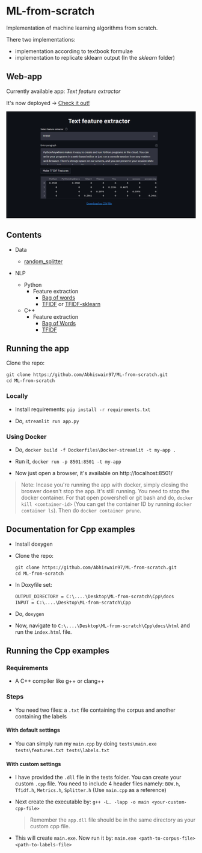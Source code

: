 # ML-from-scratch

Implementation of machine learning algorithms from scratch.

There two implementations:
- implementation according to textbook formulae
- implementation to replicate sklearn output (In the *sklearn* folder)

## Web-app

Currently available app: *Text feature extractor* 

It's now deployed -> [Check it out!](https://textfeaturextractor.herokuapp.com/)

<p align="center">
  <img src="txt_ext.gif">
</p>

## Contents

- Data
  - [random_splitter](https://github.com/Abhiswain97/ML-from-scratch/blob/master/Cpp/Data/src/Splitter.cpp) 
  
- NLP
  - Python
    - Feature extraction 
      - [Bag of words](https://github.com/Abhiswain97/ML-from-scratch/blob/master/NLP/feature_extraction/BOW.py) 
      - [TFIDF](https://github.com/Abhiswain97/ML-from-scratch/blob/master/NLP/feature_extraction/Tfidf.py) or [TFIDF-sklearn](https://github.com/Abhiswain97/ML-from-scratch/blob/master/sklearn/NLP/feature_extraction/Tfidf.py)
  - C++
    - Feature extraction
      - [Bag of Words](https://github.com/Abhiswain97/ML-from-scratch/blob/master/Cpp/NLP/feature_extraction/src/BOW.cpp)
      - [TFIDF](https://github.com/Abhiswain97/ML-from-scratch/blob/master/Cpp/NLP/feature_extraction/src/Tfidf.cpp) 


## Running the app

Clone the repo:
```
git clone https://github.com/Abhiswain97/ML-from-scratch.git
cd ML-from-scratch
```

### Locally

- Install requirements: `pip install -r requirements.txt`

- Do, `streamlit run app.py`

### Using Docker

- Do, `docker build -f Dockerfiles\Docker-streamlit -t my-app .`

- Run it, `docker run -p 8501:8501 -t my-app`

- Now just open a browser, it's available on http://localhost:8501/

> Note: Incase you're running the app with docker, simply closing the broswer doesn't stop the app. It's still running. You need to stop the docker container. For that open powershell or git bash and do, `docker kill <container-id>` (You can get the container ID by running `docker container ls`). Then do `docker container prune`. 

## Documentation for Cpp examples

- Install doxygen

- Clone the repo: 
  ```
  git clone https://github.com/Abhiswain97/ML-from-scratch.git
  cd ML-from-scratch
  ```
- In Doxyfile set:
  ```
  OUTPUT_DIRECTORY = C:\....\Desktop\ML-from-scratch\Cpp\docs
  INPUT = C:\....\Desktop\ML-from-scratch\Cpp
  ```
- Do, `doxygen`

- Now, navigate to `C:\....\Desktop\ML-from-scratch\Cpp\docs\html` and run the `index.html` file.

## Running the Cpp examples

### Requirements

- A C++ compiler like g++ or clang++

### Steps

- You need two files: a `.txt` file containing the corpus and another containing the labels

#### With default settings

- You can simply run my `main.cpp` by doing `tests\main.exe tests\features.txt tests\labels.txt`

#### With custom settings

- I have provided the `.dll` file in the tests folder. You can create your custom `.cpp` file. You need to include 4 header files namely: `BOW.h`, `Tfidf.h`, `Metrics.h`, `Splitter.h` (Use `main.cpp` as a reference)

- Next create the executable by: `g++ -L. -lapp -o main <your-custom-cpp-file>`
  > Remember the `app.dll` file should be in the same directory as your custom cpp file.

- This will create `main.exe`. Now run it by: `main.exe <path-to-corpus-file> <path-to-labels-file>`


